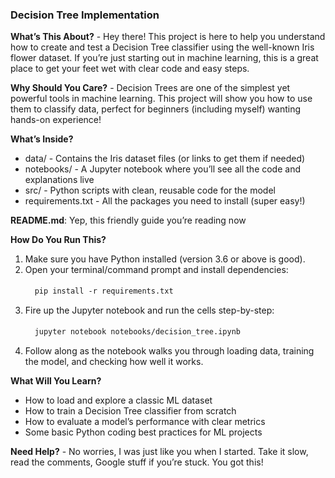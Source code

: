 ### Decision Tree Implementation

**What’s This About?** - Hey there! This project is here to help you understand how to create and test a Decision Tree classifier using the well-known Iris flower dataset. If you’re just starting out in machine learning, this is a great place to get your feet wet with clear code and easy steps.

**Why Should You Care?** - Decision Trees are one of the simplest yet powerful tools in machine learning. This project will show you how to use them to classify data,  perfect for beginners (including myself) wanting hands-on experience!

**What’s Inside?**
- data/ - Contains the Iris dataset files (or links to get them if needed)
- notebooks/ - A Jupyter notebook where you’ll see all the code and explanations live
- src/ - Python scripts with clean, reusable code for the model
- requirements.txt - All the packages you need to install (super easy!)

**README.md**: Yep, this friendly guide you’re reading now

**How Do You Run This?**

1. Make sure you have Python installed (version 3.6 or above is good).
2. Open your terminal/command prompt and install dependencies:

ㅤㅤㅤ`pip install -r requirements.txt`

3. Fire up the Jupyter notebook and run the cells step-by-step:

ㅤㅤㅤ`jupyter notebook notebooks/decision_tree.ipynb`

4. Follow along as the notebook walks you through loading data, training the model, and checking how well it works.

**What Will You Learn?**
- How to load and explore a classic ML dataset
- How to train a Decision Tree classifier from scratch
- How to evaluate a model’s performance with clear metrics
- Some basic Python coding best practices for ML projects

**Need Help?** - No worries, I was just like you when I started. Take it slow, read the comments, Google stuff if you’re stuck. You got this!
